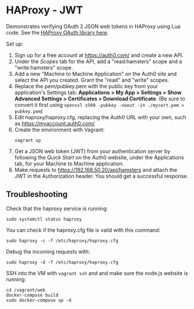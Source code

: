 # HAProxy - JWT

Demonstrates verifying OAuth 2 JSON web tokens in HAProxy using Lua code. See the [HAProxy OAuth library here](https://github.com/haproxytech/haproxy-lua-oauth).

Set up:

1. Sign up for a free account at https://auth0.com/ and create a new API.
1. Under the *Scopes* tab for the API, add a "read:hamsters" scope and a "write:hamsters" scope.
1. Add a new "Machine to Machine Application" on the Auth0 site and select the API you created. Grant the "read" and "write" scopes.
1. Replace the pem/pubkey.pem with the public key from your application's Settings tab: **Applications > My App > Settings > Show Advanced Settings > Certificates > Download Certificate**. (Be sure to convert it first using `openssl x509 -pubkey -noout -in ./mycert.pem > pubkey.pem`)
1. Edit haproxy/haproxy.cfg, replacing the Auth0 URL with your own, such as https://myaccount.auth0.com/
1. Create the environment with Vagrant:
    ```
    vagrant up
    ```
1. Get a JSON web token (JWT) from your authentication server by following the *Quick Start* on the Auth0 website, under the Applications tab, for your Machine to Machine application.
1. Make requests to https://192.168.50.20/api/hamsters and attach the JWT in the Authorization header. You should get a successful response.

## Troubleshooting

Check that the haproxy service is running:

```
sudo systemctl status haproxy
```

You can check if the haproxy.cfg file is valid with this command:

```
sudo haproxy -c -f /etc/haproxy/haproxy.cfg
```

Debug the incoming requests with:

```
sudo haproxy -d -f /etc/haproxy/haproxy.cfg
```

SSH into the VM with `vagrant ssh` and and make sure the node.js website is running:

```
cd /vagrant/web
docker-compose build
sudo docker-compose up -d
```
